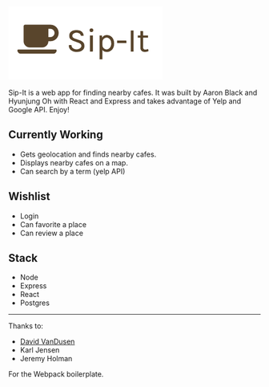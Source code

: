 ![alt tag](https://github.com/ab218/sipit/blob/master/src/Images/Logo.png)


Sip-It is a web app for finding nearby cafes. It was built by Aaron Black and Hyunjung Oh with React and Express and takes advantage of Yelp and Google API. Enjoy!

## Currently Working
- Gets geolocation and finds nearby cafes.
- Displays nearby cafes on a map.
- Can search by a term (yelp API)

## Wishlist
- Login
- Can favorite a place
- Can review a place

## Stack
- Node
- Express
- React
- Postgres


---

Thanks to:

* [David VanDusen](https://github.com/davidvandusen/react-webpack-boilerplate)
* Karl Jensen
* Jeremy Holman

For the Webpack boilerplate.

